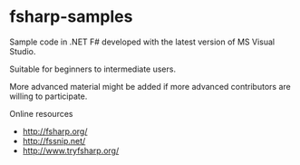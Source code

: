 fsharp-samples
==============

Sample code in .NET F# developed with the latest version of MS Visual Studio.

Suitable for beginners to intermediate users.

More advanced material might be added if more advanced contributors are willing to participate.

Online resources
* http://fsharp.org/
* http://fssnip.net/
* http://www.tryfsharp.org/
